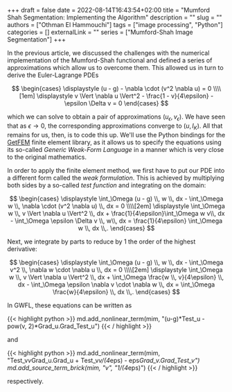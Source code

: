 +++ 
draft = false
date = 2022-08-14T16:43:54+02:00
title = "Mumford Shah Segmentation: Implementing the Algorithm"
description = ""
slug = ""
authors = ["Othman El Hammouchi"]
tags = ["image processing", "Python"]
categories = []
externalLink = ""
series = ["Mumford-Shah Image Segmentation"]
+++

In the previous article, we discussed the challenges with the numerical implementation of the Mumford-Shah functional and defined a series of approximations which allow us to overcome them. This allowed us in turn to derive the Euler-Lagrange PDEs

$$
\begin{cases}
	\displaystyle
	(u - g) - \nabla \cdot (v^2 \nabla u) = 0 \\\\[1em]
	\displaystyle
	v \Vert \nabla u \Vert^2 - \frac{1 - v}{4\epsilon} - \epsilon \Delta v = 0
\end{cases}
$$

which we can solve to obtain a pair of approximations $(u_\epsilon, v_\epsilon)$. We have seen that as $\epsilon \to 0$, the corresponding approximations converge to $(u, I_K)$. All that remains for us, then, is to code this up. We'll use the Python bindings for the [GetFEM](https://getfem.org/) finite element library, as it allows us to specify the equations using its so-called *Generic Weak-Form Language* in a manner which is very close to the original mathematics.

In order to apply the finite element method, we first have to put our PDE into a different form called the *weak formulation*. This is achieved by multiplying both sides by a so-called *test function* and integrating on the domain:

$$
\begin{cases}
	\displaystyle
	\int_\Omega (u - g) \\, w \\, dx - \int_\Omega w \\, \nabla \cdot (v^2 \nabla u) \\, dx = 0 \\\\[2em]
	\displaystyle
	\int_\Omega w \\, v \Vert \nabla u \Vert^2 \\, dx + \frac{1}{4\epsilon}\int_\Omega w v\\, dx - \int_\Omega \epsilon \Delta v \\, w\\, dx = \frac{1}{4\epsilon} \int_\Omega w \\, dx \\,.
\end{cases}
$$

Next, we integrate by parts to reduce by 1 the order of the highest derivative:

$$
\begin{cases}
	\displaystyle
	\int_\Omega (u - g) \\, w \\, dx - \int_\Omega v^2 \\, \nabla w \cdot \nabla u \\, dx = 0 \\\\[2em]
	\displaystyle
	\int_\Omega w \\, v \Vert \nabla u \Vert^2 \\, dx + \int_\Omega \frac{w \\, v}{4\epsilon} \\, dx - \int_\Omega \epsilon \nabla v \cdot \nabla w \\, dx =  \int_\Omega \frac{w}{4\epsilon} \\, dx \\,.
\end{cases}
$$

In GWFL, these equations can be written as

{{< highlight python >}}
md.add_nonlinear_term(mim, "(u-g)*Test_u - pow(v, 2)*Grad_u.Grad_Test_u")
{{< / highlight >}}

and 

{{< highlight python >}}
md.add_nonlinear_term(mim, "Test_v*v*Grad_u.Grad_u + Test_v*v/(4*eps) - eps*Grad_v.Grad_Test_v")
md.add_source_term_brick(mim, "v", "1/(4*eps)")
{{< / highlight >}}

respectively.